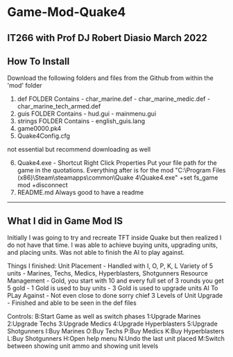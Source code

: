 # Game-Mod-Quake4
IT266 with Prof DJ
Robert Diasio
March 2022
--------------
How To Install
--------------
Download the following folders and files from the Github from within the 'mod' folder
1. def FOLDER
	Contains - char_marine.def
			 - char_marine_medic.def
			 - char_marine_tech_armed.def
2. guis FOLDER
	Contains - hud.gui
			 - mainmenu.gui
3. strings FOLDER
	Contains - english_guis.lang
4. game0000.pk4
5. Quake4Config.cfg


not essential but recommend downloading as well

6. Quake4.exe - Shortcut
	Right Click
		Properties
			Put your file path for the game in the quotations. Everything after is for the mod
			"C:\Program Files (x86)\Steam\steamapps\common\Quake 4\Quake4.exe" +set fs_game mod +disconnect
7. README.md
	Always good to have a readme
-------------------------
What I did in Game Mod IS
-------------------------

Initially I was going to try and recreate TFT inside Quake but then realized I do not have that time.
I was able to achieve buying units, upgrading units, and placing units. Was not able to finish the AI to play against.

Things I finished:
Unit Placement 	    	 - Handled with I, O, P, K, L
Variety of 5 units  	 - Marines, Techs, Medics, Hyperblasters, Shotgunners
Resource Management 	 - Gold, you start with 10 and every full set of 3 rounds you get 5 gold
						 - 1 Gold is used to buy units
						 - 3 Gold is used to upgrade units
AI To PLay Against  	 - Not even close to done sorry chief
3 Levels of Unit Upgrade - Finished and able to be seen in the def files

Controls:
B:Start Game as well as switch phases
1:Upgrade Marines
2:Upgrade Techs
3:Upgrade Medics
4:Upgrade Hyperblasters
5:Upgrade Shotgunners
I:Buy Marines
O:Buy Techs
P:Buy Medics
K:Buy Hyperblasters
L:Buy Shotgunners
H:Open help menu
N:Undo the last unit placed
M:Switch between showing unit ammo and showing unit levels